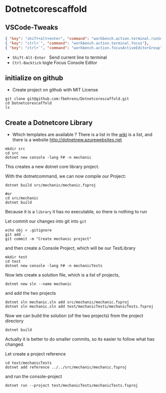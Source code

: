 # Dotnetcorescaffold

## VSCode-Tweaks
```json
{ "key": "shift+alt+enter", "command": "workbench.action.terminal.runSelectedText", "when": "editorTextFocus" },
{ "key": "ctrl+`", "command": "workbench.action.terminal.focus"},
{ "key": "ctrl+`", "command": "workbench.action.focusActiveEditorGroup", "when": "terminalFocus"}
```
* `Shift-Alt-Enter ` Send current line to terminal
* `Ctrl-Backtick` togle Focus Console Editor

## initialize on github

* Create project on github with MIT License
```
git clone git@github.com:fbehrens/Dotnetcorescaffold.git
cd Dotnetcorescaffold
ls
```

## Create a Dotnetcore Library

* Which templates are available ?
There is a list in the [wiki](https://github.com/dotnet/templating/wiki/Available-templates-for-dotnet-new) is a list,
and there is a website http://dotnetnew.azurewebsites.net


```
mkdir src
cd src
dotnet new console -lang F# -n mechanic
```
This creates a new dotnet core library project.

With the dotnetcommand, we can now compile our Project:
```
dotnet build src/mechanic/mechanic.fsproj

#or
cd src/mechanic
dotnet build 
``` 
Because it is a `library` it has no executable, so there is nothing to run

Let commit our changes into git into `git`
```
echo obj > .gitignore
git add .
git commit -m "Create mechanic project"
```
and then create a Console Project, which will be our TestLibrary
```
mkdir test 
cd test
dotnet new console -lang F# -n mechanicTests
```

Now lets create a solution file, which is a list of projects,
```
dotnet new sln --name mechanic
```
and add the two projects
```
dotnet sln mechanic.sln add src/mechanic/mechanic.fsproj   
dotnet sln mechanic.sln add test/mechanicTests/mechanicTests.fsproj
```

Now we can build the solution (of the two projects) from the project directory
```
dotnet build 
```

Actually it is better to do smaller commits, so its easier to follow what has changed.

Let create a project reference 
```
cd test/mechanicTests                                                                                                                   dotnet add reference ../../src/mechanic/mechanic.fsproj              
```
and run the console-project
```
dotnet run --project test/mechanicTests/mechanicTests.fsproj   
```

